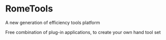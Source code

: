 # RomeTools

A new generation of efficiency tools platform

Free combination of plug-in applications, to create your own hand tool set
